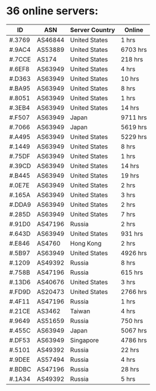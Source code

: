 # 36 online servers:

| ID | ASN | Server Country | Online |
| ------ | ------ | ------ | ------ |
| #.3769 | AS46844 | United States | 1 hrs |
| #.9AC4 | AS53889 | United States | 6703 hrs |
| #.7CCE | AS174 | United States | 218 hrs |
| #.6EF8 | AS63949 | United States | 4 hrs |
| #.D363 | AS63949 | United States | 10 hrs |
| #.BA95 | AS63949 | United States | 8 hrs |
| #.8051 | AS63949 | United States | 1 hrs |
| #.3EB4 | AS63949 | United States | 14 hrs |
| #.F507 | AS63949 | Japan | 9711 hrs |
| #.7066 | AS63949 | Japan | 5619 hrs |
| #.A495 | AS63949 | United States | 5229 hrs |
| #.1449 | AS63949 | United States | 8 hrs |
| #.75DF | AS63949 | United States | 1 hrs |
| #.39CD | AS63949 | United States | 14 hrs |
| #.B445 | AS63949 | United States | 19 hrs |
| #.0E7E | AS63949 | United States | 2 hrs |
| #.165A | AS63949 | United States | 3 hrs |
| #.DDA9 | AS63949 | United States | 2 hrs |
| #.285D | AS63949 | United States | 7 hrs |
| #.91D0 | AS47196 | Russia | 2 hrs |
| #.643D | AS63949 | United States | 931 hrs |
| #.E846 | AS4760 | Hong Kong | 2 hrs |
| #.5B97 | AS63949 | United States | 4926 hrs |
| #.1209 | AS49392 | Russia | 8 hrs |
| #.758B | AS47196 | Russia | 615 hrs |
| #.13D6 | AS40676 | United States | 3 hrs |
| #.FD9D | AS20473 | United States | 2766 hrs |
| #.4F11 | AS47196 | Russia | 1 hrs |
| #.21CE | AS3462 | Taiwan | 4 hrs |
| #.9649 | AS51659 | Russia | 750 hrs |
| #.455C | AS63949 | Japan | 5067 hrs |
| #.DF53 | AS63949 | Singapore | 4786 hrs |
| #.5101 | AS49392 | Russia | 22 hrs |
| #.9DEE | AS57494 | Russia | 4 hrs |
| #.BDBC | AS47196 | Russia | 28 hrs |
| #.1A34 | AS49392 | Russia | 5 hrs |


